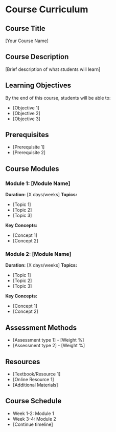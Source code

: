 # Course Curriculum

## Course Title
[Your Course Name]

## Course Description
[Brief description of what students will learn]

## Learning Objectives
By the end of this course, students will be able to:
- [Objective 1]
- [Objective 2]
- [Objective 3]

## Prerequisites
- [Prerequisite 1]
- [Prerequisite 2]

## Course Modules

### Module 1: [Module Name]
**Duration:** [X days/weeks]
**Topics:**
- [Topic 1]
- [Topic 2]
- [Topic 3]

**Key Concepts:**
- [Concept 1]
- [Concept 2]

### Module 2: [Module Name]
**Duration:** [X days/weeks]
**Topics:**
- [Topic 1]
- [Topic 2]
- [Topic 3]

**Key Concepts:**
- [Concept 1]
- [Concept 2]

## Assessment Methods
- [Assessment type 1] - [Weight %]
- [Assessment type 2] - [Weight %]

## Resources
- [Textbook/Resource 1]
- [Online Resource 1]
- [Additional Materials]

## Course Schedule
- Week 1-2: Module 1
- Week 3-4: Module 2
- [Continue timeline]